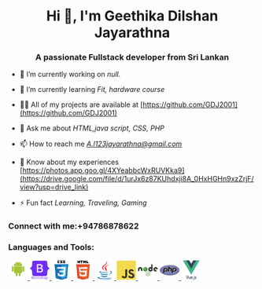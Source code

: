 <h1 align="center">Hi 👋, I'm Geethika Dilshan Jayarathna</h1>
<h3 align="center">A passionate Fullstack developer from Sri Lankan</h3>

- 🔭 I’m currently working on *null.*

- 🌱 I’m currently learning *Fit, hardware course*

- 👨‍💻 All of my projects are available at [https://github.com/GDJ2001](https://github.com/GDJ2001)

- 💬 Ask me about *HTML,java script, CSS, PHP*

- 📫 How to reach me *A.l123jayarathna@gmail.com*

- 📄 Know about my experiences [https://photos.app.goo.gl/4XYeabbcWxRUVKka9](https://drive.google.com/file/d/1urJx6z87KUhdxji8A_0HxHGHn9xzZrjF/view?usp=drive_link)

- ⚡ Fun fact *Learning, Traveling, Gaming*

<h3 align="left">Connect with me:+94786878622</h3>
<p align="left">
</p>

<h3 align="left">Languages and Tools:</h3>
<p align="left"> <a href="https://developer.android.com" target="_blank" rel="noreferrer"> <img src="https://raw.githubusercontent.com/devicons/devicon/master/icons/android/android-original-wordmark.svg" alt="android" width="40" height="40"/> </a> <a href="https://getbootstrap.com" target="_blank" rel="noreferrer"> <img src="https://raw.githubusercontent.com/devicons/devicon/master/icons/bootstrap/bootstrap-plain-wordmark.svg" alt="bootstrap" width="40" height="40"/> </a> <a href="https://www.w3schools.com/css/" target="_blank" rel="noreferrer"> <img src="https://raw.githubusercontent.com/devicons/devicon/master/icons/css3/css3-original-wordmark.svg" alt="css3" width="40" height="40"/> </a> <a href="https://www.w3.org/html/" target="_blank" rel="noreferrer"> <img src="https://raw.githubusercontent.com/devicons/devicon/master/icons/html5/html5-original-wordmark.svg" alt="html5" width="40" height="40"/> </a> <a href="https://www.java.com" target="_blank" rel="noreferrer"> <img src="https://raw.githubusercontent.com/devicons/devicon/master/icons/java/java-original.svg" alt="java" width="40" height="40"/> </a> <a href="https://developer.mozilla.org/en-US/docs/Web/JavaScript" target="_blank" rel="noreferrer"> <img src="https://raw.githubusercontent.com/devicons/devicon/master/icons/javascript/javascript-original.svg" alt="javascript" width="40" height="40"/> </a> <a href="https://nodejs.org" target="_blank" rel="noreferrer"> <img src="https://raw.githubusercontent.com/devicons/devicon/master/icons/nodejs/nodejs-original-wordmark.svg" alt="nodejs" width="40" height="40"/> </a> <a href="https://www.php.net" target="_blank" rel="noreferrer"> <img src="https://raw.githubusercontent.com/devicons/devicon/master/icons/php/php-original.svg" alt="php" width="40" height="40"/> </a> <a href="https://vuejs.org/" target="_blank" rel="noreferrer"> <img src="https://raw.githubusercontent.com/devicons/devicon/master/icons/vuejs/vuejs-original-wordmark.svg" alt="vuejs" width="40" height="40"/> </a> </p>

